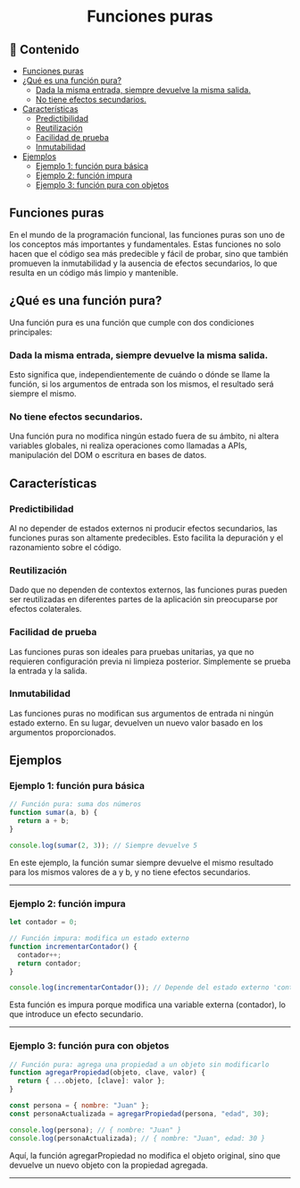 <h1 align="center">Funciones puras</h1>

<h2>📑 Contenido</h2>

- [Funciones puras](#funciones-puras)
- [¿Qué es una función pura?](#qué-es-una-función-pura)
  - [Dada la misma entrada, siempre devuelve la misma salida.](#dada-la-misma-entrada-siempre-devuelve-la-misma-salida)
  - [No tiene efectos secundarios.](#no-tiene-efectos-secundarios)
- [Características](#características)
  - [Predictibilidad](#predictibilidad)
  - [Reutilización](#reutilización)
  - [Facilidad de prueba](#facilidad-de-prueba)
  - [Inmutabilidad](#inmutabilidad)
- [Ejemplos](#ejemplos)
  - [Ejemplo 1: función pura básica](#ejemplo-1-función-pura-básica)
  - [Ejemplo 2: función impura](#ejemplo-2-función-impura)
  - [Ejemplo 3: función pura con objetos](#ejemplo-3-función-pura-con-objetos)

## Funciones puras

En el mundo de la programación funcional, las funciones puras son uno de los conceptos más importantes y fundamentales. Estas funciones no solo hacen que el código sea más predecible y fácil de probar, sino que también promueven la inmutabilidad y la ausencia de efectos secundarios, lo que resulta en un código más limpio y mantenible.

## ¿Qué es una función pura?

Una función pura es una función que cumple con dos condiciones principales:

### Dada la misma entrada, siempre devuelve la misma salida.

Esto significa que, independientemente de cuándo o dónde se llame la función, si los argumentos de entrada son los mismos, el resultado será siempre el mismo.

### No tiene efectos secundarios.

Una función pura no modifica ningún estado fuera de su ámbito, ni altera variables globales, ni realiza operaciones como llamadas a APIs, manipulación del DOM o escritura en bases de datos.

## Características

### Predictibilidad

Al no depender de estados externos ni producir efectos secundarios, las funciones puras son altamente predecibles. Esto facilita la depuración y el razonamiento sobre el código.

### Reutilización

Dado que no dependen de contextos externos, las funciones puras pueden ser reutilizadas en diferentes partes de la aplicación sin preocuparse por efectos colaterales.

### Facilidad de prueba

Las funciones puras son ideales para pruebas unitarias, ya que no requieren configuración previa ni limpieza posterior. Simplemente se prueba la entrada y la salida.

### Inmutabilidad

Las funciones puras no modifican sus argumentos de entrada ni ningún estado externo. En su lugar, devuelven un nuevo valor basado en los argumentos proporcionados.

## Ejemplos

### Ejemplo 1: función pura básica

```javascript
// Función pura: suma dos números
function sumar(a, b) {
  return a + b;
}

console.log(sumar(2, 3)); // Siempre devuelve 5
```

En este ejemplo, la función sumar siempre devuelve el mismo resultado para los mismos valores de a y b, y no tiene efectos secundarios.

---

### Ejemplo 2: función impura

```javascript
let contador = 0;

// Función impura: modifica un estado externo
function incrementarContador() {
  contador++;
  return contador;
}

console.log(incrementarContador()); // Depende del estado externo 'contador'
```

Esta función es impura porque modifica una variable externa (contador), lo que introduce un efecto secundario.

---

### Ejemplo 3: función pura con objetos

```javascript
// Función pura: agrega una propiedad a un objeto sin modificarlo
function agregarPropiedad(objeto, clave, valor) {
  return { ...objeto, [clave]: valor };
}

const persona = { nombre: "Juan" };
const personaActualizada = agregarPropiedad(persona, "edad", 30);

console.log(persona); // { nombre: "Juan" }
console.log(personaActualizada); // { nombre: "Juan", edad: 30 }
```

Aquí, la función agregarPropiedad no modifica el objeto original, sino que devuelve un nuevo objeto con la propiedad agregada.

---
